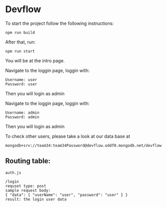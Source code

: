 # Devflow

To start the project follow the following instructions:
```
npm run build
```

After that,  run:
```
npm run start
```

You will be at the intro page.

Navigate to the loggin page, loggin with:
```
Username: user
Password: user
```
Then you will login as admin

Navigate to the loggin page, loggin with:
```
Username: admin
Password: admin
```
Then you will login as admin

To check other users, please take a look at our data base at
```
mongodb+srv://team34:team34Password@devflow.oddf0.mongodb.net/devflow
```

## Routing table:
```
auth.js

/login
requset type: post
sample request body: 
{ "data": { "userName": "user", "password": "user" } }
result: the login user data


```
